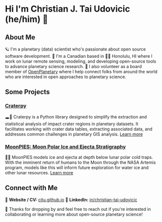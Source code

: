 # Hi I'm Christian J. Tai Udovicic (he/him) 👋

## About Me

🪐 I'm a planetary (data) scientist who's passionate about open source software development.
🍁 I'm a Canadian based in 🌈🌴 Honolulu, HI where I work on lunar remote sensing, modeling, and developing open-source tools to advance planetary science research. 
🌟 I also volunteer as a board member of [OpenPlanetary](openplanetary.org) where I help connect folks from around the world who are interested in open approaches to planetary science.

## Some Projects

### [Craterpy](https://github.com/cjtu/craterpy)

🕳️🥧 Craterpy is a Python library designed to simplify the extraction and statistical analysis of impact crater regions in planetary datasets. It facilitates working with crater data tables, extracting associated data, and addresses common challenges in planetary GIS analysis. [Learn more](https://github.com/cjtu/craterpy)

### [MoonPIES: Moon Polar Ice and Ejecta Stratigraphy](https://github.com/cjtu/moonpies)

🌙🥧 MoonPIES models ice and ejecta at depth below lunar polar cold traps. With the imminent return of humans to the Moon through the NASA Artemis program, models like this will inform future exploration for water ice and other lunar resources. [Learn more](https://github.com/cjtu/moonpies)

## Connect with Me

📜 **Website / CV:** [cjtu.github.io](https://cjtu.github.io)
🔗 **LinkedIn:** [in/christian-tai-udovicic](https://www.linkedin.com/in/christian-tai-udovicic)

🚀 Thanks for dropping by and feel free to reach out if you're interested in collaborating or learning more about open-source planetary science!
